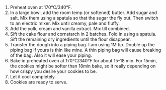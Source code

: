 1. Preheat oven at 170°C/340°F.
2. In a large bowl, add the room temp (or softened) butter. Add sugar and salt. Mix them using a spatula so that the sugar the fly out. Then switch to an electric mixer. Mix until creamy, pale and fluffy.
3. Add the yolk, cream and vanilla extract. Mix till combined.
4. Sift the cake flour and cornstarch in 2 batches. Fold in using a spatula. Sift the remaining dry ingredients until the flour disappear.
5. Transfer the dough into a piping bag. I am using 1M tip. Double up the piping bag if yours is thin like mine. A thin piping bag will cause breaking of the bag. Also it will ease your piping.
6. Bake in preheated oven at 170°C/340°F for about 15-18 min. For 15min, the cookies might be softer than 18min bake, so it really depending on how crispy you desire your cookies to be.
7. Let it cool completely.
8. Cookies are ready to serve.